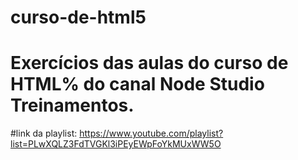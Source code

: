 # curso-de-html5
# Exercícios das aulas do curso de HTML% do canal Node Studio Treinamentos.
#link da playlist: https://www.youtube.com/playlist?list=PLwXQLZ3FdTVGKl3iPEyEWpFoYkMUxWW5O
